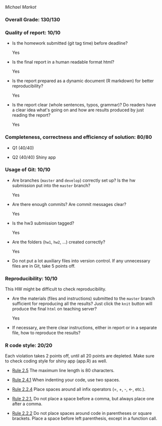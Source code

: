 *Michael Markot*

### Overall Grade: 130/130

### Quality of report: 10/10

-   Is the homework submitted (git tag time) before deadline? 

    Yes
  
-   Is the final report in a human readable format html? 

    Yes
  
-   Is the report prepared as a dynamic document (R markdown) for better reproducibility?

    Yes
  
-   Is the report clear (whole sentences, typos, grammar)? Do readers have a clear idea what's going on and how are results produced by just reading the report? 

    Yes
  
### Completeness, correctness and efficiency of solution: 80/80

- Q1 (40/40)

- Q2 (40/40) Shiny app
	    
### Usage of Git: 10/10

-   Are branches (`master` and `develop`) correctly set up? Is the hw submission put into the `master` branch?

    Yes
  
-   Are there enough commits? Are commit messages clear? 
         
    Yes
   
-   Is the hw3 submission tagged? 

    Yes
  
-   Are the folders (`hw1`, `hw2`, ...) created correctly? 
  
    Yes
  
-   Do not put a lot auxiliary files into version control. If any unnecessary files are in Git, take 5 points off.

### Reproducibility: 10/10

This HW might be difficult to check reproducibility. 

-   Are the materials (files and instructions) submitted to the `master` branch sufficient for reproducing all the results? Just click the `knit` button will produce the final `html` on teaching server? 

    Yes
  
-   If necessary, are there clear instructions, either in report or in a separate file, how to reproduce the results?

### R code style: 20/20

Each violation takes 2 points off, until all 20 points are depleted. Make sure to check coding style for shiny app (app.R) as well.

-   [Rule 2.5](https://style.tidyverse.org/syntax.html#long-lines) The maximum line length is 80 characters.  

-   [Rule 2.4.1](https://style.tidyverse.org/syntax.html#indenting) When indenting your code, use two spaces.  

-   [Rule 2.2.4](https://style.tidyverse.org/syntax.html#infix-operators) Place spaces around all infix operators (=, +, -, &lt;-, etc.).  

-   [Rule 2.2.1.](https://style.tidyverse.org/syntax.html#commas) Do not place a space before a comma, but always place one after a comma.  

-   [Rule 2.2.2](https://style.tidyverse.org/syntax.html#parentheses) Do not place spaces around code in parentheses or square brackets. Place a space before left parenthesis, except in a function call.

